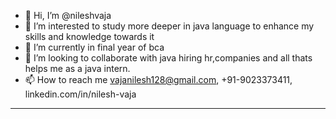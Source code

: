 - 👋 Hi, I’m @nileshvaja
- 👀 I’m interested to study more deeper in java language to enhance my skills and  knowledge towards it
- 🌱 I’m currently in final year of bca 
- 💞️ I’m looking to collaborate with java hiring hr,companies and all thats helps me as a java intern.
- 📫 How to reach me vajanilesh128@gmail.com, 
+91-9023373411, 
linkedin.com/in/nilesh-vaja
________________________________________



<!---
nileshvaja/nileshvaja is a ✨ special ✨ repository because its `README.md` (this file) appears on your GitHub profile.
You can click the Preview link to take a look at your changes.
--->
